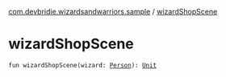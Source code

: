 [com.devbridie.wizardsandwarriors.sample](index.md) / [wizardShopScene](.)

# wizardShopScene

`fun wizardShopScene(wizard: `[`Person`](../com.devbridie.wizardsandwarriors.sample.models/-person/index.md)`): `[`Unit`](https://kotlinlang.org/api/latest/jvm/stdlib/kotlin/-unit/index.html)